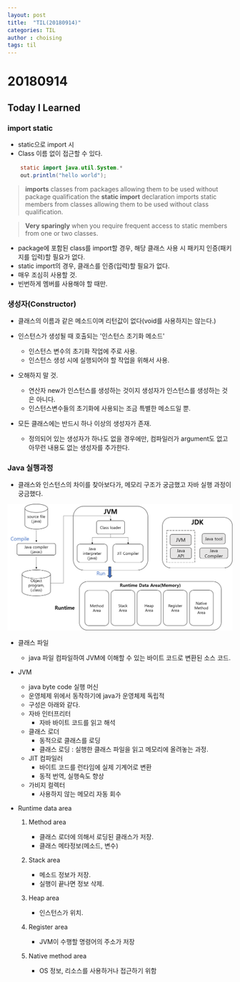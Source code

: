```yaml
---
layout: post
title:  "TIL(20180914)"
categories: TIL
author : choising
tags: til
---
```


# 20180914

## Today I Learned

### import static
- static으로 import 시
- Class 이름 없이 접근할 수 있다.

```java
    static import java.util.System.*
    out.println("hello world");
```

>**imports** classes from packages
>allowing them to be used without package qualification
>the **static import** declaration imports static members from classes 
>allowing them to be used without class qualification.

>**Very sparingly**
>when you require frequent access to static members from one or two classes. 

- package에 포함된 class를 import할 경우, 해당 클래스 사용 시 패키지 인증(패키지를 입력)할 필요가 없다.
- static import의 경우, 클래스를 인증(입력)할 필요가 없다.
- 매우 조심히 사용할 것.
- 빈번하게 멤버를 사용해야 할 때만.

### 생성자(Constructor)
- 클래스의 이름과 같은 메소드이며 리턴값이 없다(void를 사용하지는 않는다.)

- 인스턴스가 생성될 때 호출되는 '인스턴스 초기화 메소드'
    - 인스턴스 변수의 초기화 작업에 주로 사용.
    - 인스턴스 생성 시에 실행되어야 할 작업을 위해서 사용.

- 오해하지 말 것.
    - 연산자 new가 인스턴스를 생성하는 것이지 생성자가 인스턴스를 생성하는 것은 아니다.
    - 인스턴스변수들의 초기화에 사용되는 조금 특별한 메소드일 뿐.

- 모든 클래스에는 반드시 하나 이상의 생성자가 존재.
    - 정의되어 있는 생성자가 하나도 없을 경우에만, 컴파일러가 argument도 없고 아무런 내용도 없는 생성자를 추가한다.

### Java 실행과정
- 클래스와 인스턴스의 차이를 찾아보다가, 메모리 구조가 궁금했고 자바 실행 과정이 궁금했다.

![java](https://github.com/Oraindrop/oraindrop.github.io/blob/master/assets/_img/javaruntime.png?raw=true)

- 클래스 파일
    - java 파일 컴파일하여 JVM에 이해할 수 있는 바이트 코드로 변환된 소스 코드.

- JVM
    - java byte code 실행 머신
    - 운영체제 위에서 동작하기에 java가 운영체제 독립적
    - 구성은 아래와 같다.
    - 자바 인터프리터
        - 자바 바이트 코드를 읽고 해석
    - 클래스 로더
        - 동적으로 클래스를 로딩
        - 클래스 로딩 : 실행한 클래스 파일을 읽고 메모리에 올려놓는 과정.        
    - JIT 컴파일러
        - 바이트 코드를 런타임에 실제 기계어로 변환
        - 동적 번역, 실행속도 향상
    - 가비지 컬렉터
        - 사용하지 않는 메모리 자동 회수

- Runtime data area

    1. Method area
        - 클래스 로더에 의해서 로딩된 클래스가 저장.
        - 클래스 메타정보(메소드, 변수)
        
    2. Stack area
        - 메소드 정보가 저장.
        - 실행이 끝나면 정보 삭제.

    3. Heap area
        - 인스턴스가 위치.

    4. Register area
        - JVM이 수행할 명령어의 주소가 저장

    5. Native method area
        - OS 정보, 리소스를 사용하거나 접근하기 위함
